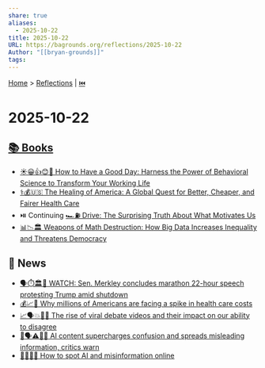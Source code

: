 ```yaml
---
share: true
aliases:
  - 2025-10-22
title: 2025-10-22
URL: https://bagrounds.org/reflections/2025-10-22
Author: "[[bryan-grounds]]"
tags:
---
```

[Home](../index.md) > [Reflections](./index.md) | [⏮️](./2025-10-21.md)  
# 2025-10-22  
## [📚 Books](../books/index.md)  
- [☀️😀👍😊🌻 How to Have a Good Day: Harness the Power of Behavioral Science to Transform Your Working Life](../books/how-to-have-a-good-day.md)  
- [⚕️💰🇺🇸 The Healing of America: A Global Quest for Better, Cheaper, and Fairer Health Care](../books/the-healing-of-america-a-global-quest-for-better-cheaper-and-fairer-health-care.md)  
- ⏯️ Continuing [🏎️⛽ Drive: The Surprising Truth About What Motivates Us](../books/drive-the-surprising-truth-about-what-motivates-us.md)  
- [📊📉🏛️ Weapons of Math Destruction: How Big Data Increases Inequality and Threatens Democracy](../books/weapons-of-math-destruction-how-big-data-increases-inequality-and-threatens-democracy.md)  
  
## 📰 News  
- [🗣️⏱️🏛️🛑 WATCH: Sen. Merkley concludes marathon 22-hour speech protesting Trump amid shutdown](../videos/watch-sen-merkley-concludes-marathon-22-hour-speech-protesting-trump-amid-shutdown.md)  
- [💰📈🤕 Why millions of Americans are facing a spike in health care costs](../videos/why-millions-of-americans-are-facing-a-spike-in-health-care-costs.md)  
- [📈🗣️💥😵‍💫 The rise of viral debate videos and their impact on our ability to disagree](../videos/the-rise-of-viral-debate-videos-and-their-impact-on-our-ability-to-disagree.md)  
- [🤖🗣️⚠️😵‍💫 AI content supercharges confusion and spreads misleading information, critics warn](../videos/ai-content-supercharges-confusion-and-spreads-misleading-information-critics-warn.md)  
- [🤖👀❌📰 How to spot AI and misinformation online](../videos/how-to-spot-ai-and-misinformation-online.md)